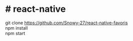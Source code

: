 <h1> # react-native </h1>


git clone https://github.com/Snowy-27/react-native-favoris
<br>
npm install 
<br>
npm start

